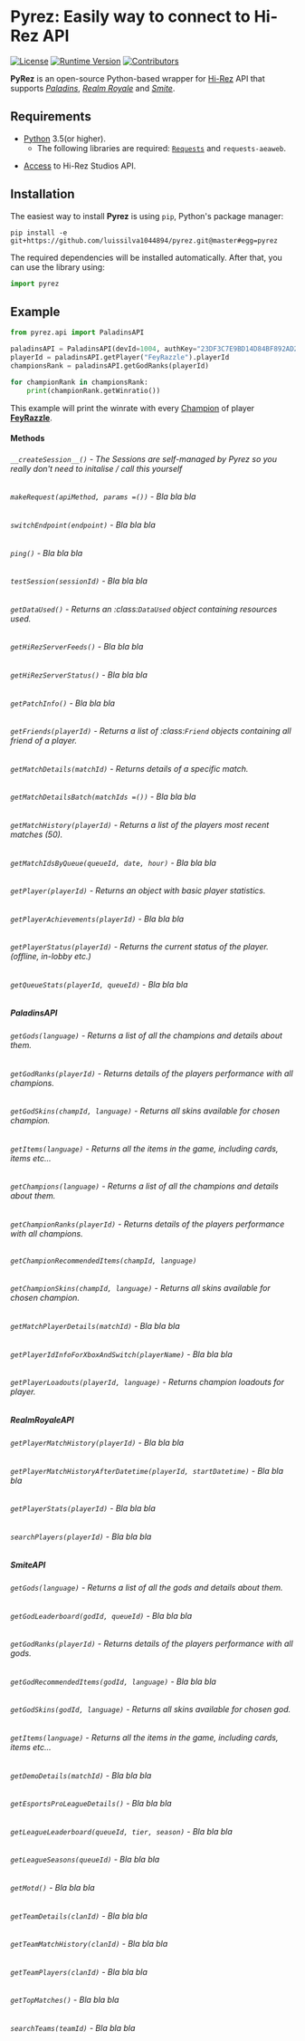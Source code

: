 # Pyrez: Easily way to connect to Hi-Rez API
[![License](https://img.shields.io/badge/license-MIT-green.svg)](https://github.com/luissilva1044894/Pyrez/blob/master/LICENSE)
[![Runtime Version](https://img.shields.io/pypi/pyversions/pyrez.svg)](https://pypi.org/project/pyrez)
[![Contributors](https://img.shields.io/github/contributors/luissilva1044894/Pyrez.svg)](https://github.com/luissilva1044894/Pyrez/graphs/contributors)


**PyRez** is an open-source Python-based wrapper for [Hi-Rez](http://www.hirezstudios.com "Hi-Rez Studios") API that supports *[Paladins](https://www.paladins.com "Paladins Game")*, *[Realm Royale](https://github.com/apugh/realm-api-proposal/wiki "Realm Royale API Documentation")* and *[Smite](https://www.smitegame.com "Smite Game")*.

## Requirements
* [Python](http://python.org "Python.org") 3.5(or higher).
    * The following libraries are required: [`Requests`](https://pypi.org/project/requests "requests") and `requests-aeaweb`.
- [Access](https://fs12.formsite.com/HiRez/form48/secure_index.html "Form access to Hi-Rez API") to Hi-Rez Studios API.

## Installation
The easiest way to install **Pyrez** is using `pip`, Python's package manager:

```
pip install -e git+https://github.com/luissilva1044894/pyrez.git@master#egg=pyrez
```
The required dependencies will be installed automatically.
After that, you can use the library using:
```py
import pyrez
```

## Example

```py
from pyrez.api import PaladinsAPI

paladinsAPI = PaladinsAPI(devId=1004, authKey="23DF3C7E9BD14D84BF892AD206B6755C")
playerId = paladinsAPI.getPlayer("FeyRazzle").playerId
championsRank = paladinsAPI.getGodRanks(playerId)

for championRank in championsRank:
	print(championRank.getWinratio())
```

This example will print the winrate with every [Champion](https://www.paladins.com/champions "Paladins Champions") of player **[FeyRazzle](https://twitch.tv/FeyRazzle "Sexiest Voice on Twitch")**.

#### Methods
###### ``` __createSession__() ``` - The Sessions are self-managed by Pyrez so you really don't need to initalise / call this yourself
###### ``` makeRequest(apiMethod, params =()) ``` - Bla bla bla
###### ``` switchEndpoint(endpoint) ``` - Bla bla bla
###### ``` ping() ``` - Bla bla bla
###### ``` testSession(sessionId) ``` - Bla bla bla
###### ``` getDataUsed() ``` - Returns an :class:`DataUsed` object containing resources used.
###### ``` getHiRezServerFeeds() ``` - Bla bla bla
###### ``` getHiRezServerStatus() ``` - Bla bla bla
###### ``` getPatchInfo() ``` - Bla bla bla
###### ``` getFriends(playerId) ``` - Returns a list of :class:`Friend` objects containing all friend of a player. 
###### ``` getMatchDetails(matchId) ``` - Returns details of a specific match.
###### ``` getMatchDetailsBatch(matchIds =()) ``` - Bla bla bla
###### ``` getMatchHistory(playerId) ``` - Returns a list of  the players most recent matches (50).
###### ``` getMatchIdsByQueue(queueId, date, hour) ``` - Bla bla bla
###### ``` getPlayer(playerId) ``` - Returns an object with basic player statistics.
###### ``` getPlayerAchievements(playerId) ``` - Bla bla bla
###### ``` getPlayerStatus(playerId) ``` - Returns the current status of the player. (offline, in-lobby etc.)
###### ``` getQueueStats(playerId, queueId) ``` - Bla bla bla
##### PaladinsAPI
###### ``` getGods(language) ``` - Returns a list of all the champions and details about them.
###### ``` getGodRanks(playerId) ``` - Returns details of the players performance with all champions.
###### ``` getGodSkins(champId, language) ``` - Returns all skins available for chosen champion.
###### ``` getItems(language) ``` - Returns all the items in the game, including cards, items etc...
###### ``` getChampions(language) ``` - Returns a list of all the champions and details about them.
###### ``` getChampionRanks(playerId) ``` - Returns details of the players performance with all champions.
###### ``` getChampionRecommendedItems(champId, language) ```
###### ``` getChampionSkins(champId, language) ``` - Returns all skins available for chosen champion.
###### ``` getMatchPlayerDetails(matchId) ``` - Bla bla bla
###### ``` getPlayerIdInfoForXboxAndSwitch(playerName) ``` - Bla bla bla
###### ``` getPlayerLoadouts(playerId, language) ``` - Returns champion loadouts for player.
##### RealmRoyaleAPI
###### ``` getPlayerMatchHistory(playerId) ``` - Bla bla bla
###### ``` getPlayerMatchHistoryAfterDatetime(playerId, startDatetime) ``` - Bla bla bla
###### ``` getPlayerStats(playerId) ``` - Bla bla bla
###### ``` searchPlayers(playerId) ``` - Bla bla bla
##### SmiteAPI
###### ``` getGods(language) ``` - Returns a list of all the gods and details about them.
###### ``` getGodLeaderboard(godId, queueId) ``` - Bla bla bla
###### ``` getGodRanks(playerId) ``` - Returns details of the players performance with all gods.
###### ``` getGodRecommendedItems(godId, language) ``` - Bla bla bla
###### ``` getGodSkins(godId, language) ``` - Returns all skins available for chosen god.
###### ``` getItems(language) ``` - Returns all the items in the game, including cards, items etc...
###### ``` getDemoDetails(matchId) ``` - Bla bla bla
###### ``` getEsportsProLeagueDetails() ``` - Bla bla bla
###### ``` getLeagueLeaderboard(queueId, tier, season) ``` - Bla bla bla
###### ``` getLeagueSeasons(queueId) ``` - Bla bla bla
###### ``` getMotd() ``` - Bla bla bla
###### ``` getTeamDetails(clanId) ``` - Bla bla bla
###### ``` getTeamMatchHistory(clanId) ``` - Bla bla bla
###### ``` getTeamPlayers(clanId) ``` - Bla bla bla
###### ``` getTopMatches() ``` - Bla bla bla
###### ``` searchTeams(teamId) ``` - Bla bla bla
